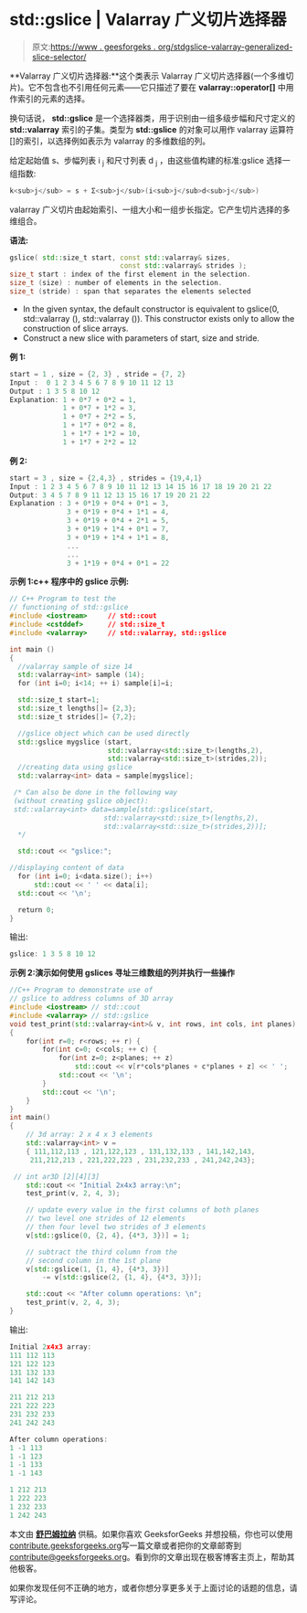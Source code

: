 # std::gslice | Valarray 广义切片选择器

> 原文:[https://www . geesforgeks . org/stdgslice-valarray-generalized-slice-selector/](https://www.geeksforgeeks.org/stdgslice-valarray-generalized-slice-selector/)

**Valarray 广义切片选择器:**这个类表示 Valarray 广义切片选择器(一个多维切片)。它不包含也不引用任何元素——它只描述了要在 **valarray::operator[]** 中用作索引的元素的选择。

换句话说， **std::gslice** 是一个选择器类，用于识别由一组多级步幅和尺寸定义的 **std::valarray** 索引的子集。类型为 **std::gslice** 的对象可以用作 valarray 运算符[]的索引，以选择例如表示为 valarray 的多维数组的列。

给定起始值 s、步幅列表 i <sub>j</sub> 和尺寸列表 d <sub>j</sub> ，由这些值构建的标准:gslice 选择一组指数:

```cpp
k<sub>j</sub> = s + Σ<sub>j</sub>(i<sub>j</sub>d<sub>j</sub>)
```

valarray 广义切片由起始索引、一组大小和一组步长指定。它产生切片选择的多维组合。

**语法:**

```cpp
gslice( std::size_t start, const std::valarray& sizes,
                           const std::valarray& strides );
size_t start : index of the first element in the selection.
size_t (size) : number of elements in the selection.
size_t (stride) : span that separates the elements selected

```

*   In the given syntax, the default constructor is equivalent to gslice(0, std::valarray (), std::valarray ()). This constructor exists only to allow the construction of slice arrays.
*   Construct a new slice with parameters of start, size and stride.

**例 1:**

```cpp
start = 1 , size = {2, 3} , stride = {7, 2}
Input :  0 1 2 3 4 5 6 7 8 9 10 11 12 13
Output : 1 3 5 8 10 12
Explanation: 1 + 0*7 + 0*2 = 1,
             1 + 0*7 + 1*2 = 3,
             1 + 0*7 + 2*2 = 5,
             1 + 1*7 + 0*2 = 8,
             1 + 1*7 + 1*2 = 10,
             1 + 1*7 + 2*2 = 12

```

**例 2:**

```cpp
start = 3 , size = {2,4,3} , strides = {19,4,1}
Input : 1 2 3 4 5 6 7 8 9 10 11 12 13 14 15 16 17 18 19 20 21 22
Output: 3 4 5 7 8 9 11 12 13 15 16 17 19 20 21 22
Explanation : 3 + 0*19 + 0*4 + 0*1 = 3,
              3 + 0*19 + 0*4 + 1*1 = 4,
              3 + 0*19 + 0*4 + 2*1 = 5,
              3 + 0*19 + 1*4 + 0*1 = 7,
              3 + 0*19 + 1*4 + 1*1 = 8,
              ...
              ...
              3 + 1*19 + 0*4 + 0*1 = 22 

```

**示例 1:c++ 程序中的 gslice 示例:**

```cpp
// C++ Program to test the 
// functioning of std::gslice
#include <iostream>     // std::cout
#include <cstddef>      // std::size_t
#include <valarray>     // std::valarray, std::gslice

int main ()
{
  //valarray sample of size 14
  std::valarray<int> sample (14);
  for (int i=0; i<14; ++ i) sample[i]=i;

  std::size_t start=1;
  std::size_t lengths[]= {2,3};
  std::size_t strides[]= {7,2};

  //gslice object which can be used directly
  std::gslice mygslice (start,
                        std::valarray<std::size_t>(lengths,2),
                        std::valarray<std::size_t>(strides,2));
  //creating data using gslice
  std::valarray<int> data = sample[mygslice];

 /* Can also be done in the following way 
 (without creating gslice object): 
 std::valarray<int> data=sample[std::gslice(start, 
                       std::valarray<std::size_t>(lengths,2),
                       std::valarray<std::size_t>(strides,2))];
  */  

  std::cout << "gslice:";

//displaying content of data 
  for (int i=0; i<data.size(); i++)
      std::cout << ' ' << data[i];
  std::cout << '\n';

  return 0;
}
```

输出:

```cpp
gslice: 1 3 5 8 10 12

```

**示例 2:演示如何使用 gslices 寻址三维数组的列并执行一些操作**

```cpp
//C++ Program to demonstrate use of 
// gslice to address columns of 3D array
#include <iostream> // std::cout
#include <valarray> // std::gslice
void test_print(std::valarray<int>& v, int rows, int cols, int planes)
{
    for(int r=0; r<rows; ++ r) {
        for(int c=0; c<cols; ++ c) {
            for(int z=0; z<planes; ++ z)
                std::cout << v[r*cols*planes + c*planes + z] << ' ';
            std::cout << '\n';
        }
        std::cout << '\n';
    }
}
int main()
{
    // 3d array: 2 x 4 x 3 elements
    std::valarray<int> v = 
    { 111,112,113 , 121,122,123 , 131,132,133 , 141,142,143,
     211,212,213 , 221,222,223 , 231,232,233 , 241,242,243};

 // int ar3D [2][4][3]
    std::cout << "Initial 2x4x3 array:\n";
    test_print(v, 2, 4, 3);

    // update every value in the first columns of both planes
    // two level one strides of 12 elements
    // then four level two strides of 3 elements
    v[std::gslice(0, {2, 4}, {4*3, 3})] = 1; 

    // subtract the third column from the 
    // second column in the 1st plane
    v[std::gslice(1, {1, 4}, {4*3, 3})] 
        -= v[std::gslice(2, {1, 4}, {4*3, 3})];

    std::cout << "After column operations: \n";
    test_print(v, 2, 4, 3);
}
```

输出:

```cpp
Initial 2x4x3 array:
111 112 113 
121 122 123 
131 132 133 
141 142 143 

211 212 213 
221 222 223 
231 232 233 
241 242 243 

After column operations: 
1 -1 113 
1 -1 123 
1 -1 133 
1 -1 143 

1 212 213 
1 222 223 
1 232 233 
1 242 243 

```

本文由 [**舒巴姆拉纳**](https://auth.geeksforgeeks.org/profile.php?user=shubham_rana_77&list=practice) 供稿。如果你喜欢 GeeksforGeeks 并想投稿，你也可以使用[contribute.geeksforgeeks.org](http://www.contribute.geeksforgeeks.org)写一篇文章或者把你的文章邮寄到 contribute@geeksforgeeks.org。看到你的文章出现在极客博客主页上，帮助其他极客。

如果你发现任何不正确的地方，或者你想分享更多关于上面讨论的话题的信息，请写评论。